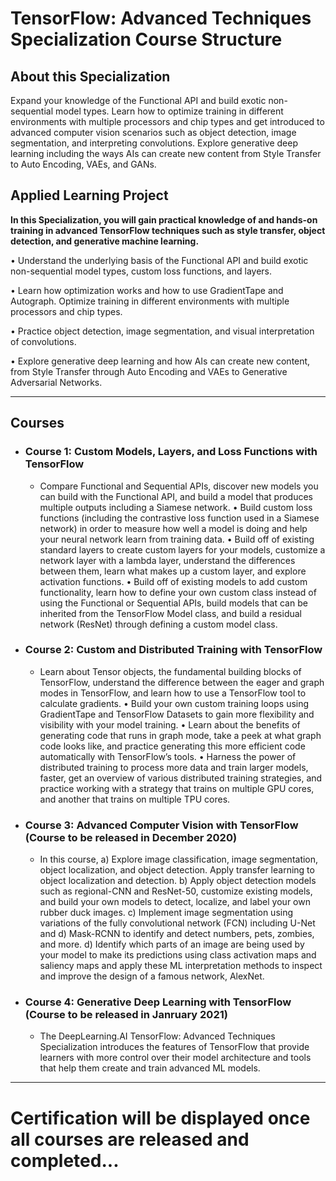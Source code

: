 # TensorFlow: Advanced Techniques Specialization Course Structure

## About this Specialization
Expand your knowledge of the Functional API and build exotic non-sequential model types. Learn how to optimize training in different environments with multiple processors and chip types and get introduced to advanced computer vision scenarios such as object detection, image segmentation, and interpreting convolutions. Explore generative deep learning including the ways AIs can create new content from Style Transfer to Auto Encoding, VAEs, and GANs.

## Applied Learning Project
**In this Specialization, you will gain practical knowledge of and hands-on training in advanced TensorFlow techniques such as style transfer, object detection, and generative machine learning.**

• Understand the underlying basis of the Functional API and build exotic non-sequential model types, custom loss functions, and layers.

• Learn how optimization works and how to use GradientTape and Autograph. Optimize training in different environments with multiple processors and chip types.

• Practice object detection, image segmentation, and visual interpretation of convolutions.

• Explore generative deep learning and how AIs can create new content, from Style Transfer through Auto Encoding and VAEs to Generative Adversarial Networks.

---

## Courses

- ### Course 1: Custom Models, Layers, and Loss Functions with TensorFlow
  - Compare Functional and Sequential APIs, discover new models you can build with the Functional API, and build a model that produces multiple outputs including a Siamese network. • Build custom loss functions (including the contrastive loss function used in a Siamese network) in order to measure how well a model is doing and help your neural network learn from training data. • Build off of existing standard layers to create custom layers for your models, customize a network layer with a lambda layer, understand the differences between them, learn what makes up a custom layer, and explore activation functions. • Build off of existing models to add custom functionality, learn how to define your own custom class instead of using the Functional or Sequential APIs, build models that can be inherited from the TensorFlow Model class, and build a residual network (ResNet) through defining a custom model class.
- ### Course 2: Custom and Distributed Training with TensorFlow
  - Learn about Tensor objects, the fundamental building blocks of TensorFlow, understand the difference between the eager and graph modes in TensorFlow, and learn how to use a TensorFlow tool to calculate gradients. • Build your own custom training loops using GradientTape and TensorFlow Datasets to gain more flexibility and visibility with your model training. • Learn about the benefits of generating code that runs in graph mode, take a peek at what graph code looks like, and practice generating this more efficient code automatically with TensorFlow’s tools. • Harness the power of distributed training to process more data and train larger models, faster, get an overview of various distributed training strategies, and practice working with a strategy that trains on multiple GPU cores, and another that trains on multiple TPU cores.
- ### Course 3: Advanced Computer Vision with TensorFlow (Course to be released in December 2020)
  - In this course, a) Explore image classification, image segmentation, object localization, and object detection. Apply transfer learning to object localization and detection. b) Apply object detection models such as regional-CNN and ResNet-50, customize existing models, and build your own models to detect, localize, and label your own rubber duck images. c) Implement image segmentation using variations of the fully convolutional network (FCN) including U-Net and d) Mask-RCNN to identify and detect numbers, pets, zombies, and more. d) Identify which parts of an image are being used by your model to make its predictions using class activation maps and saliency maps and apply these ML interpretation methods to inspect and improve the design of a famous network, AlexNet. 
- ### Course 4: Generative Deep Learning with TensorFlow (Course to be released in Janruary 2021)
  - The DeepLearning.AI TensorFlow: Advanced Techniques Specialization introduces the features of TensorFlow that provide learners with more control over their model architecture and tools that help them create and train advanced ML models.

---

# Certification will be displayed once all courses are released and completed...
<!--
<p align="center">
  <img src="NA.jpg" | width=800 />
</p>
-->